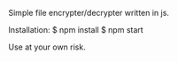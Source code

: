 Simple file encrypter/decrypter written in js.

Installation:
$ npm install
$ npm start

Use at your own risk.
